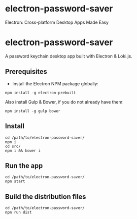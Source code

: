 # electron-password-saver
Electron: Cross-platform Desktop Apps Made Easy 




# electron-password-saver

A password keychain desktop app built with Electron & Loki.js.

## Prerequisites

 - Install the Electron NPM package globally:

```shell
npm install -g electron-prebuilt
```

Also install Gulp & Bower, if you do not already have them:

```shell
npm install -g gulp bower
```

## Install

```shell
cd /path/to/electron-password-saver/
npm i
cd src/
npm i && bower i
```

## Run the app

```shell
cd /path/to/electron-password-saver/
npm start
```

## Build the distribution files

```shell
cd /path/to/electron-password-saver/
npm run dist
```
